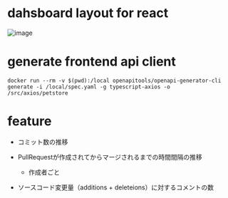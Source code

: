 # dahsboard layout for react

![image](https://user-images.githubusercontent.com/20736455/111234653-5e173c80-8632-11eb-8572-e31958c3d368.png)

# generate frontend api client

```
docker run --rm -v $(pwd):/local openapitools/openapi-generator-cli generate -i /local/spec.yaml -g typescript-axios -o /src/axios/petstore
```

# feature

- コミット数の推移
- PullRequestが作成されてからマージされるまでの時間間隔の推移
  - 作成者ごと

- ソースコード変更量（additions + deleteions）に対するコメントの数

